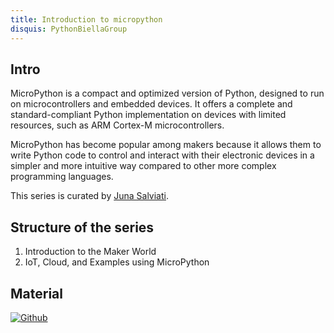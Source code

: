 ```yaml
---
title: Introduction to micropython
disquis: PythonBiellaGroup
---
```


## Intro

MicroPython is a compact and optimized version of Python, designed to run on microcontrollers and embedded devices. It offers a complete and standard-compliant Python implementation on devices with limited resources, such as ARM Cortex-M microcontrollers.

MicroPython has become popular among makers because it allows them to write Python code to control and interact with their electronic devices in a simpler and more intuitive way compared to other more complex programming languages.

This series is curated by [Juna Salviati](https://www.linkedin.com/in/junasalviati/).

## Structure of the series

1. Introduction to the Maker World
2. IoT, Cloud, and Examples using MicroPython

## Material

[![Github](https://img.shields.io/badge/GitHub-181717.svg?style=for-the-badge&logo=GitHub&logoColor=white)](https://github.com/PythonBiellaGroup/MaterialeSerate/tree/master/MicroPython)

